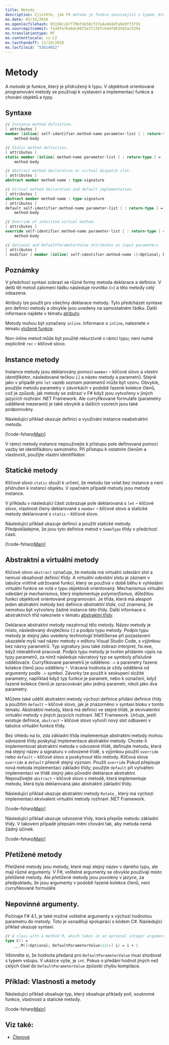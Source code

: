 ```yaml
---
title: Metody
description: Zjistěte, jak F# metoda je funkce související s typem, který slouží k vystavení a implementují funkce a chování objektů a typy.
ms.date: 05/16/2016
ms.openlocfilehash: 03150cc67f79bfde58cf27e4a9d4dfa9e9ff3f55
ms.sourcegitcommit: fa38fe76abdc8972e37138fcb4dfdb3502ac5394
ms.translationtype: MT
ms.contentlocale: cs-CZ
ms.lasthandoff: 12/19/2018
ms.locfileid: "53614022"
---
```

# <a name="methods"></a>Metody

A *metoda* je funkce, který je přidružený k typu. V objektově orientované programování metody se používají k vystavení a implementaci funkce a chování objektů a typy.

## <a name="syntax"></a>Syntaxe

```fsharp
// Instance method definition.
[ attributes ]
member [inline] self-identifier.method-name parameter-list [ : return-type ] =
    method-body

// Static method definition.
[ attributes ]
static member [inline] method-name parameter-list [ : return-type ] =
    method-body

// Abstract method declaration or virtual dispatch slot.
[ attributes ]
abstract member method-name : type-signature

// Virtual method declaration and default implementation.
[ attributes ]
abstract member method-name : type-signature
[ attributes ]
default self-identifier.method-name parameter-list [ : return-type ] =
    method-body

// Override of inherited virtual method.
[ attributes ]
override self-identifier.method-name parameter-list [ : return-type ] =
    method-body

// Optional and DefaultParameterValue attributes on input parameters
[ attributes ]
[ modifier ] member [inline] self-identifier.method-name ([<Optional; DefaultParameterValue( default-value )>] input) [ : return-type ]
```

## <a name="remarks"></a>Poznámky

V předchozí syntaxi zobrazí se různé formy metoda deklarace a definice. V delší těl metod zalomení řádku následuje rovnítko (=) a tělo metody celý odsazena.

Atributy lze použít pro všechny deklarace metody. Tyto předcházet syntaxe pro definici metody a obvykle jsou uvedeny na samostatném řádku. Další informace najdete v tématu [atributy](../attributes.md).

Metody mohou být označeny `inline`. Informace o `inline`, naleznete v tématu [vložené funkce](../functions/inline-functions.md).

Non-inline metod může být použité rekurzivně v rámci typu; není nutné explicitně `rec` – klíčové slovo.

## <a name="instance-methods"></a>Instance metody

Instance metody jsou deklarovány pomocí `member` – klíčové slovo a *vlastní identifikátor*, následované tečkou (.) a název metody a parametrů. Stejně jako v případě pro `let` vazeb *seznam parametrů* může být vzoru. Obvykle, použijte metodu parametry v závorkách v podobě řazené kolekce členů, což je způsob, jak metody se zobrazí v F# když jsou vytvořeny v jiných jazycích rozhraní .NET Framework. Ale curryfikované formuláře (parametry oddělené mezerami) je také obvyklé a dalších vzorech jsou také podporovány.

Následující příklad ukazuje definici a využívání instance neabstraktní metoda.

[!code-fsharp[Main](../../../../samples/snippets/fsharp/lang-ref-1/snippet3401.fs)]

V rámci metody instance nepoužívejte k přístupu pole definovaná pomocí vazby let identifikátoru samotného. Při přístupu k ostatním členům a vlastnosti, použijte vlastní identifikátor.

## <a name="static-methods"></a>Statické metody

Klíčové slovo `static` slouží k určení, že metodu lze volat bez instance a není přidružen k instanci objektu. V opačném případě metody jsou metody instance.

V příkladu v následující části zobrazuje pole deklarovaná s `let` – klíčové slovo, vlastnost členy deklarované s `member` – klíčové slovo a statické metody deklarované s `static` – klíčové slovo.

Následující příklad ukazuje definici a použití statické metody. Předpokládejme, že jsou tyto definice metod v `SomeType` třídy v předchozí části.

[!code-fsharp[Main](../../../../samples/snippets/fsharp/lang-ref-1/snippet3402.fs)]

## <a name="abstract-and-virtual-methods"></a>Abstraktní a virtuální metody

Klíčové slovo `abstract` označuje, že metoda má virtuální odeslání slot a nemusí obsahovat definici třídy. A *virtuální odeslání slotu* je záznam v tabulce vnitřně udržované funkcí, který se používá v době běhu k vyhledání virtuální funkce se volá v typu objektově orientovaný. Mechanismus virtuální odeslání je mechanismus, který implementuje *polymorfismus*, důležitou funkcí objektově orientované programování. Je třída, která má alespoň jeden abstraktní metody bez definice *abstraktní třída*, což znamená, že nemohou být vytvořeny žádné instance této třídy. Další informace o abstraktních tříd naleznete v tématu [abstraktní třídy](../abstract-classes.md).

Deklarace abstraktní metody nezahrnují tělo metody. Název metody je místo, následovaný dvojtečkou (:) a podpis typu metody. Podpis typu metody je stejný jako uvedeny technologií IntelliSense při pozastavení ukazatele myši nad název metody v editoru Visual Studio Code, s výjimkou bez názvy parametrů. Typ signatury jsou také zobrazí interpret, fsi.exe, když interaktivně pracovat. Podpis typu metody je tvořen přidáním výpis na typy parametrů, za nímž následuje návratový typ se symboly příslušné oddělovače. Curryfikované parametrů je odděleno `->` a parametry řazené kolekce členů jsou odděleny `*`. Vrácená hodnota je vždy oddělená od argumenty podle `->` symbol. Závorky lze použít k seskupení složité parametry, například když typ funkce je parametr, nebo k označení, když řazené kolekce členů je zpracováván jako jediný parametr, nikoli jako dva parametry.

Můžete také udělit abstraktní metody výchozí definice přidání definice třídy a použitím `default` – klíčové slovo, jak je znázorněno v syntaxi bloku v tomto tématu. Abstraktní metody, která má definici ve stejné třídě, je ekvivalentní virtuální metody v jiných jazycích rozhraní .NET Framework. Určuje, jestli existuje definice, `abstract` – klíčové slovo vytvoří nový slot odbavení v tabulce virtuální funkce třídy.

Bez ohledu na to, zda základní třída implementuje abstraktní metody mohou odvozené třídy poskytují implementace abstraktní metody. Chcete-li implementovat abstraktní metoda v odvozené třídě, definujte metodu, která má stejný název a signaturu v odvozené třídě, s výjimkou použití `override` nebo `default` – klíčové slovo a poskytnout tělo metody. Klíčová slova `override` a `default` přesně stejný význam. Použít `override` Pokud přepisuje nová metoda implementaci základní třídy; použijte `default` při vytváření implementaci ve třídě stejný jako původní deklarace abstraktní. Nepoužívejte `abstract` – klíčové slovo v metodě, která implementuje metodu, která byla deklarovaná jako abstraktní základní třídy.

Následující příklad ukazuje abstraktní metody `Rotate` , který má výchozí implementaci ekvivalent virtuální metody rozhraní .NET Framework.

[!code-fsharp[Main](../../../../samples/snippets/fsharp/lang-ref-1/snippet3403.fs)]

Následující příklad ukazuje odvozené třídy, která přepíše metodu základní třídy. V takovém případě přepsání mění chování tak, aby metoda nemá žádný účinek.

[!code-fsharp[Main](../../../../samples/snippets/fsharp/lang-ref-1/snippet3404.fs)]

## <a name="overloaded-methods"></a>Přetížené metody

Přetížené metody jsou metody, které mají stejný název v daného typu, ale mají různé argumenty. V F#, volitelné argumenty se obvykle používají místo přetížené metody. Ale přetížené metody jsou povoleny v jazyce, za předpokladu, že jsou argumenty v podobě řazené kolekce členů, není curryfikované formuláře.

## <a name="optional-arguments"></a>Nepovinné argumenty.

Počínaje F# 4.1, je také možné volitelné argumenty s výchozí hodnotou parametru do metody.  Toto je usnadňují spolupráci s kódem C#.  Následující příklad ukazuje syntaxi:

```fsharp
// A class with a method M, which takes in an optional integer argument.
type C() =
    __.M([<Optional; DefaultParameterValue(12)>] i) = i + 1
```

Všimněte si, že hodnota předaná pro `DefaultParameterValue` musí shodovat s typem vstupu.  V ukázce výše, je `int`.  Pokus o předání hodnot jiných než celých čísel do `DefaultParameterValue` způsobí chybu kompilace.

## <a name="example-properties-and-methods"></a>Příklad: Vlastnosti a metody

Následující příklad obsahuje typ, který obsahuje příklady polí, soukromé funkce, vlastnosti a statické metody.

[!code-fsharp[Main](../../../../samples/snippets/fsharp/lang-ref-1/snippet3406.fs)]

## <a name="see-also"></a>Viz také:

- [Členové](index.md)